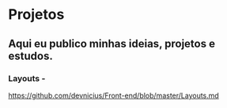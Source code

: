 # Projetos
## Aqui eu publico minhas ideias, projetos e estudos.

### Layouts -
https://github.com/devnicius/Front-end/blob/master/Layouts.md
